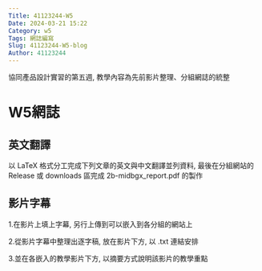 ```yaml
---
Title: 41123244-W5
Date: 2024-03-21 15:22
Category: w5
Tags: 網誌編寫
Slug: 41123244-W5-blog
Author: 41123244
---
```


協同產品設計實習的第五週, 教學內容為先前影片整理、分組網誌的統整

<!-- PELICAN_END_SUMMARY -->
# W5網誌
## 英文翻譯
以 LaTeX 格式分工完成下列文章的英文與中文翻譯並列資料, 最後在分組網站的 Release 或 downloads 區完成 2b-midbgx_report.pdf 的製作

## 影片字幕
1.在影片上填上字幕, 另行上傳到可以嵌入到各分組的網站上

2.從影片字幕中整理出逐字稿, 放在影片下方, 以 .txt 連結安排

3.並在各嵌入的教學影片下方, 以摘要方式說明該影片的教學重點
